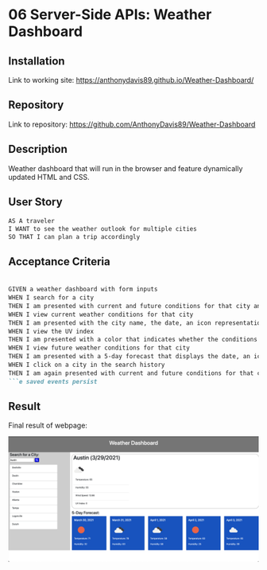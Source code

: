 # 06 Server-Side APIs: Weather Dashboard

## Installation

Link to working site:
<https://anthonydavis89.github.io/Weather-Dashboard/>

## Repository

Link to repository:
<https://github.com/AnthonyDavis89/Weather-Dashboard>

## Description

Weather dashboard that will run in the browser and feature dynamically updated HTML and CSS.

## User Story

```
AS A traveler
I WANT to see the weather outlook for multiple cities
SO THAT I can plan a trip accordingly
```

## Acceptance Criteria

```md

GIVEN a weather dashboard with form inputs
WHEN I search for a city
THEN I am presented with current and future conditions for that city and that city is added to the search history
WHEN I view current weather conditions for that city
THEN I am presented with the city name, the date, an icon representation of weather conditions, the temperature, the humidity, the wind speed, and the UV index
WHEN I view the UV index
THEN I am presented with a color that indicates whether the conditions are favorable, moderate, or severe
WHEN I view future weather conditions for that city
THEN I am presented with a 5-day forecast that displays the date, an icon representation of weather conditions, the temperature, and the humidity
WHEN I click on a city in the search history
THEN I am again presented with current and future conditions for that city
```e saved events persist
```

## Result

Final result of webpage:

![Final result of webpage](./Assets/Images/5dayforecast.png)
